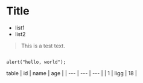 # Title

- list1
- list2

> This is a test text.

``` javascrpt

alert("hello, world");

```

table
| id | name | age |
| --- | --- | --- |
| 1 | ligg | 18 |


